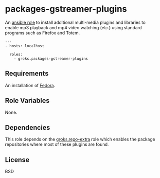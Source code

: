 packages-gstreamer-plugins
========

An [ansible role](https://galaxy.ansibleworks.com/list#/roles/213) to install
additional multi-media plugins and libraries to enable mp3 playback and mp4
video watching (etc.) using standard programs such as Firefox and Totem.

    ---
    - hosts: localhost

      roles:
        - groks.packages-gstreamer-plugins

Requirements
------------

An installation of [Fedora](https://fedoraproject.org/get-fedora).

Role Variables
--------------

None.

Dependencies
------------

This role depends on the
[groks.repo-extra](https://galaxy.ansibleworks.com/list#/roles/202) role which
enables the package repositories where most of these plugins are found.

License
-------

BSD
